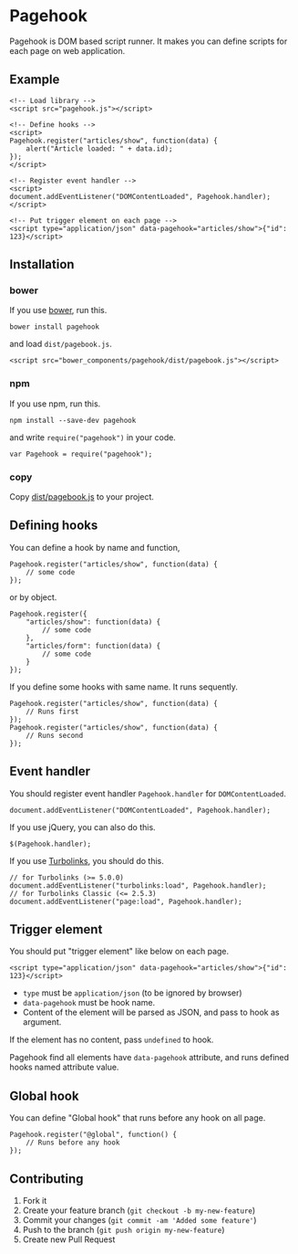 Pagehook
====================

Pagehook is DOM based script runner.
It makes you can define scripts for each page on web application.


Example
--------------------

    <!-- Load library -->
    <script src="pagehook.js"></script>

    <!-- Define hooks -->
    <script>
    Pagehook.register("articles/show", function(data) {
        alert("Article loaded: " + data.id);
    });
    </script>

    <!-- Register event handler -->
    <script>
    document.addEventListener("DOMContentLoaded", Pagehook.handler);
    </script>

    <!-- Put trigger element on each page -->
    <script type="application/json" data-pagehook="articles/show">{"id": 123}</script>


Installation
--------------------

### bower

If you use [bower](http://bower.io/), run this.

    bower install pagehook

and load `dist/pagebook.js`.

    <script src="bower_components/pagehook/dist/pagebook.js"></script>

### npm

If you use npm, run this.

    npm install --save-dev pagehook

and write `require("pagehook")` in your code.

    var Pagehook = require("pagehook");

### copy

Copy [dist/pagebook.js](https://raw.githubusercontent.com/labocho/pagehook/master/dist/pagehook.js) to your project.


Defining hooks
--------------------

You can define a hook by name and function,

    Pagehook.register("articles/show", function(data) {
        // some code
    });

or by object.

    Pagehook.register({
        "articles/show": function(data) {
            // some code
        },
        "articles/form": function(data) {
            // some code
        }
    });

If you define some hooks with same name. It runs sequently.

    Pagehook.register("articles/show", function(data) {
        // Runs first
    });
    Pagehook.register("articles/show", function(data) {
        // Runs second
    });


Event handler
--------------------

You should register event handler `Pagehook.handler` for `DOMContentLoaded`.

    document.addEventListener("DOMContentLoaded", Pagehook.handler);

If you use jQuery, you can also do this.

    $(Pagehook.handler);

If you use [Turbolinks](https://github.com/turbolinks/turbolinks), you should do this.

    // for Turbolinks (>= 5.0.0)
    document.addEventListener("turbolinks:load", Pagehook.handler);
    // for Turbolinks Classic (<= 2.5.3)
    document.addEventListener("page:load", Pagehook.handler);


Trigger element
--------------------

You should put "trigger element" like below on each page.

    <script type="application/json" data-pagehook="articles/show">{"id": 123}</script>

- `type` must be `application/json` (to be ignored by browser)
- `data-pagehook` must be hook name.
- Content of the element will be parsed as JSON, and pass to hook as argument.

If the element has no content, pass `undefined` to hook.

Pagehook find all elements have `data-pagehook` attribute, and runs defined hooks named attribute value.


Global hook
--------------------

You can define "Global hook" that runs before any hook on all page.

    Pagehook.register("@global", function() {
        // Runs before any hook
    });


Contributing
--------------------

1. Fork it
2. Create your feature branch (`git checkout -b my-new-feature`)
3. Commit your changes (`git commit -am 'Added some feature'`)
4. Push to the branch (`git push origin my-new-feature`)
5. Create new Pull Request


